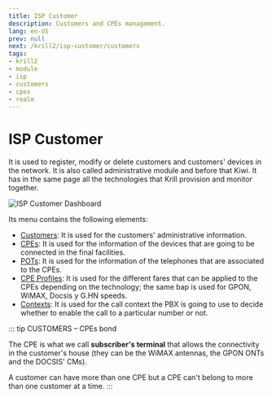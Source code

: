 ```yaml
---
title: ISP Customer
description: Customers and CPEs management.
lang: en-US
prev: null
next: /krill2/isp-customer/customers
tags:
- krill2
- module
- isp
- customers
- cpes
- realm
---
```

# ISP Customer

It is used to register, modify or delete customers and customers' devices in the network. It is also called administrative module and before that Kiwi. It has in the same page all the technologies that Krill provision and monitor together. 

![ISP Customer Dashboard](/img/krill2/isp-customer/0001.png)

Its menu contains the following elements:

- [Customers](/krill2/isp-customer/customers.html): It is used for the customers' administrative information.
- [CPEs](/krill2/isp-customer/cpes.html): It is used for the information of the devices that are going to be connected in the final facilities.
- [POTs](/krill2/isp-customer/potses.html): It is used for the information of the telephones that are associated to the CPEs.
- [CPE Profiles](/krill2/isp-customer/cpe-profiles.html): It is used for the different fares that can be applied to the CPEs depending on the technology; the same bap is used for GPON, WiMAX, Docsis y G.HN speeds.
- [Contexts](/krill2/isp-customer/contexts.html): It is used for the call context the PBX is going to use to decide whether to enable the call to a particular number or not.

::: tip CUSTOMERS – CPEs bond

The CPE is what we call **subscriber's terminal** that allows the connectivity in the customer's house (they can be the WiMAX antennas, the GPON ONTs and the DOCSIS' CMs).

A  customer can have more than one CPE but a CPE can't belong to more than one customer at a time.
:::

